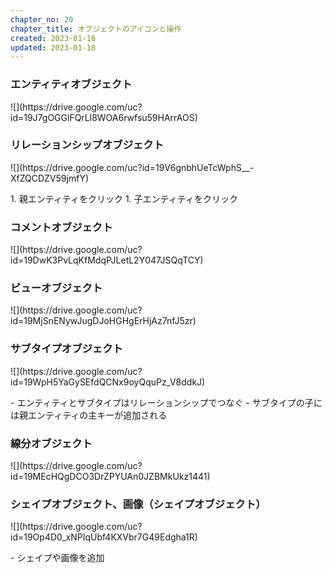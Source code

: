 ```yaml
---
chapter_no: 20
chapter_title: オブジェクトのアイコンと操作
created: 2023-01-16
updated: 2023-01-18
---
```

### エンティティオブジェクト
<p class="center size-1" markdown="span">
![](https://drive.google.com/uc?id=19J7gOGGlFQrLl8WOA6rwfsu59HArrAOS)
</p>

### リレーションシップオブジェクト
<p class="center size-1" markdown="span">
![](https://drive.google.com/uc?id=19V6gnbhUeTcWphS__-XfZQCDZV59jmfY)
</p>
1. 親エンティティをクリック
1. 子エンティティをクリック

### コメントオブジェクト
<p class="center size-1" markdown="span">
![](https://drive.google.com/uc?id=19DwK3PvLqKfMdqPJLetL2Y047JSQqTCY)
</p>

### ビューオブジェクト
<p class="center size-1" markdown="span">
![](https://drive.google.com/uc?id=19MjSnENywJugDJoHGHgErHjAz7nfJ5zr)
</p>

### サブタイプオブジェクト
<p class="center size-1" markdown="span">
![](https://drive.google.com/uc?id=19WpH5YaGySEfdQCNx9oyQquPz_V8ddkJ)
</p>
- エンティティとサブタイプはリレーションシップでつなぐ
- サブタイプの子には親エンティティの主キーが追加される

### 線分オブジェクト
<p class="center size-1" markdown="span">
![](https://drive.google.com/uc?id=19MEcHQgDCO3DrZPYUAn0JZBMkUkz1441)
</p>

### シェイプオブジェクト、画像（シェイプオブジェクト）
<p class="center size-1" markdown="span">
![](https://drive.google.com/uc?id=19Op4D0_xNPIqUbf4KXVbr7G49Edgha1R)
</p>
- シェイプや画像を追加
